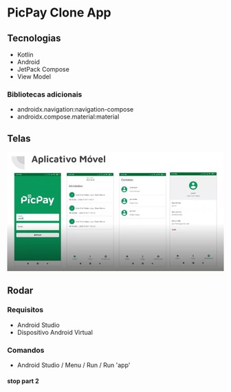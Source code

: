 # PicPay Clone App

## Tecnologias

- Kotlin
- Android
- JetPack Compose
- View Model

### Bibliotecas adicionais

- androidx.navigation:navigation-compose
- androidx.compose.material:material

## Telas

![Telas](/files/aplicativo-telas.png)

## Rodar

### Requisitos

- Android Studio
- Dispositivo Android Virtual

### Comandos

- Android Studio / Menu / Run / Run 'app'

#### stop part 2 